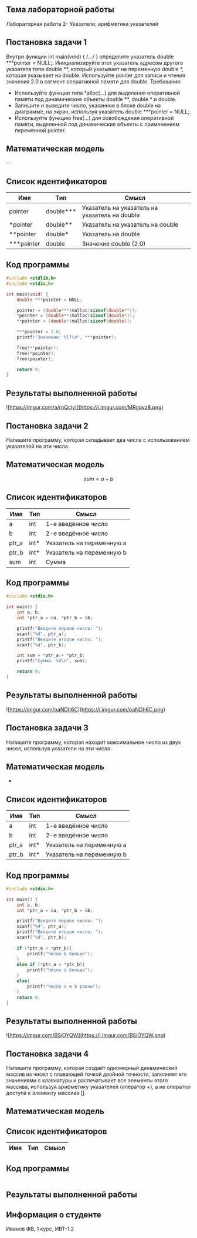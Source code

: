 ## Тема лабораторной работы
 Лабораторная работа 2- Указатели, арифметика указателей
## Постановка задачи 1
Внутри функции int main(void) { /*...*/ } определите указатель double ***pointer = NULL;. Инициализируйте этот указатель адресом другого указателя типа double **, который указывает на переменную double *, которая указывает на double. Используйте pointer для записи и чтения значения 2.0 в сегмент оперативной памяти для double.
Требования:
- Используйте функции типа *alloc(...) для выделения оперативной памяти под динамические объекты double **, double * и double.
- Запишите и выведите число, указанное в блоке double на диаграмме, на экран, используя указатель double ***pointer = NULL;.
- Используйте функцию free(...) для освобождения оперативной памяти, выделенной под динамические объекты с применением переменной pointer.
## Математическая модель
--
## Список идентификаторов

| Имя        | Тип       | Смысл                                         |
| ---------- | --------- | --------------------------------------------- |
| pointer    | double*** | Указатель на указатель на указатель на double |
| *pointer   | double**  | Указатель на указатель на double              |
| **pointer  | double*   | Указатель на double                           |
| ***pointer | double    | Значение double (2.0)                         |
## Код программы
```C
#include <stdlib.h>
#include <stdio.h>

int main(void) {
    double ***pointer = NULL;

    pointer = (double***)malloc(sizeof(double**));
    *pointer = (double**)malloc(sizeof(double*));
    **pointer = (double*)malloc(sizeof(double));

    ***pointer = 2.0;
    printf("Значение: %lf\n", ***pointer);

    free(**pointer);
    free(*pointer);
    free(pointer);

    return 0;
}
```
## Результаты выполненной работы
![https://imgur.com/a/rnQcIyI](https://i.imgur.com/MRgpvz8.png)

## Постановка задачи 2
Напишите программу, которая складывает два числа с использованием указателей на эти числа.
## Математическая модель
$$
sum = a + b
$$
## Список идентификаторов
| Имя   | Тип  | Смысл                     |
| ----- | ---- | ------------------------- |
| a     | int  | 1-е введённое число       |
| b     | int  | 2-е введённое число       |
| ptr_a | int* | Указатель на переменную a |
| ptr_b | int* | Указатель на переменную b |
| sum   | int  | Сумма                     |
## Код программы
```C
#include <stdio.h>

int main() {
    int a, b;
    int *ptr_a = &a, *ptr_b = &b;

    printf("Введите первое число: ");
    scanf("%d", ptr_a);
    printf("Введите второе число: ");
    scanf("%d", ptr_b);

    int sum = *ptr_a + *ptr_b;
    printf("Сумма: %d\n", sum);

    return 0;
}
```
## Результаты выполненной работы
![https://imgur.com/oaNDh6C](https://i.imgur.com/oaNDh6C.png)

## Постановка задачи 3
Напишите программу, которая находит максимальное число из двух чисел, используя указатели на эти числа.
## Математическая модель
-
## Список идентификаторов
| Имя   | Тип  | Смысл                     |
| ----- | ---- | ------------------------- |
| a     | int  | 1-е введённое число       |
| b     | int  | 2-е введённое число       |
| ptr_a | int* | Указатель на переменную a |
| ptr_b | int* | Указатель на переменную b |
## Код программы
```C
#include <stdio.h>

int main() {
    int a, b;
    int *ptr_a = &a, *ptr_b = &b;

    printf("Введите первое число: ");
    scanf("%d", ptr_a);
    printf("Введите второе число: ");
    scanf("%d", ptr_b);
    
    if (*ptr_a < *ptr_b){
        printf("Число b больше");
    }
    else if (*ptr_a > *ptr_b){
        printf("Число a больше");
    }
    else{
        printf("Числа a и b равны");
    }
    return 0;
}
```
## Результаты выполненной работы
![https://imgur.com/BSiOYQW](https://i.imgur.com/BSiOYQW.png)
## Постановка задачи 4
Напишите программу, которая создаёт одномерный динамический массив из чисел с плавающей точкой двойной точности, заполняет его значениями с клавиатуры и распечатывает все элементы этого массива, используя арифметику указателей (оператор +), а не оператор доступа к элементу массива [].
## Математическая модель
## Список идентификаторов
| Имя | Тип | Смысл |
| --- | --- | ----- |
## Код программы
```C

```
## Результаты выполненной работы

## Информация о студенте
Иванов ФВ, 1 курс, ИВТ-1.2
